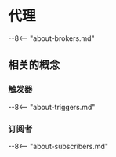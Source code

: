 # 代理

--8<-- "about-brokers.md"

## 相关的概念

### 触发器

--8<-- "about-triggers.md"

### 订阅者

--8<-- "about-subscribers.md"

<!--
## Additional resources

## Next steps

Placeholder to add these later
-->
